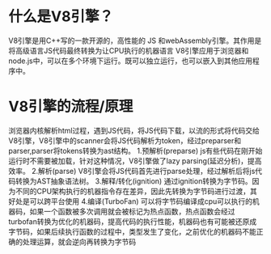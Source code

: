 # 什么是V8引擎？
  V8引擎是用C++写的一款开源的，高性能的 JS 和webAssembly引擎。其作用是将高级语言JS代码最终转换为让CPU执行的机器语言
  V8引擎应用于浏览器和node.js中，可以在多个环境下运行。既可以独立运行，也可以嵌入到其他应用程序中。

# V8引擎的流程/原理
  浏览器内核解析html过程，遇到JS代码，将JS代码下载，以流的形式将代码交给V8引擎，V8引擎中的scanner会将JS代码解析为token，经过preparser和parser,parser将tokens转换为ast结构。
    1.预解析(preparse)
      js有些代码在刚开始运行时不需要被加载，针对这种情况，V8引擎做了lazy parsing(延迟分析)，提高效率。
    2.解析(parse)
      V8引擎会将JS代码首先进行parse处理，经过解析后将js代码转换为AST抽象语法树。
    3.解释/转化(ignition)
      通过ignition转换为字节码。因为不同的CPU架构执行的机器指令存在差异，因此先转换为字节码进行过渡，其好处是可以跨平台使用
    4.编译(TurboFan)
      可以将字节码编译成cpu可以执行的机器码，如果一个函数被多次调用就会被标记为热点函数，热点函数会经过turbofan转换为优化的机器码，提高代码的执行性能，机器码也有可能被还原成字节码，如果后续执行函数的过程中，类型发生了变化，之前优化的机器码不能正确的处理运算，就会逆向再转换为字节码